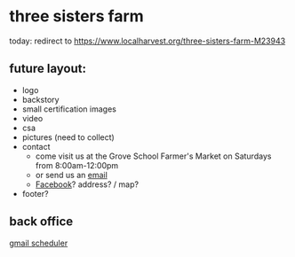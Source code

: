 # three sisters farm

today: redirect to https://www.localharvest.org/three-sisters-farm-M23943

## future layout:

  * logo
  * backstory
  * small certification images
  * video
  * csa
  * pictures (need to collect)
  * contact
    * come visit us at the Grove School Farmer's Market on Saturdays from 8:00am-12:00pm
    * or send us an [email](mailto:abby.harned@gmail.com)
    * [Facebook](https://www.facebook.com/The-Farmers-Market-at-The-Grove-School-174657082577947/)?
    address? / map? 
  * footer?

## back office

[gmail scheduler](https://chrome.google.com/webstore/detail/boomerang-for-gmail/mdanidgdpmkimeiiojknlnekblgmpdll?hl=en)
  